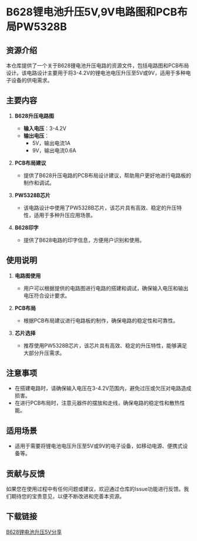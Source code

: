# B628锂电池升压5V,9V电路图和PCB布局PW5328B

## 资源介绍

本仓库提供了一个关于B628锂电池升压电路的资源文件，包括电路图和PCB布局设计。该电路设计主要用于将3-4.2V的锂电池电压升压至5V或9V，适用于多种电子设备的供电需求。

## 主要内容

1. **B628升压电路图**
   - **输入电压**：3-4.2V
   - **输出电压**：
     - 5V，输出电流1A
     - 9V，输出电流0.6A

2. **PCB布局建议**
   - 提供了B628升压电路的PCB布局设计建议，帮助用户更好地进行电路板的制作和调试。

3. **PW5328B芯片**
   - 该电路设计中使用了PW5328B芯片，该芯片具有高效、稳定的升压特性，适用于多种升压应用场景。

4. **B628印字**
   - 提供了B628电路的印字信息，方便用户识别和使用。

## 使用说明

1. **电路图使用**
   - 用户可以根据提供的电路图进行电路的搭建和调试，确保输入电压和输出电压符合设计要求。

2. **PCB布局**
   - 根据PCB布局建议进行电路板的制作，确保电路的稳定性和可靠性。

3. **芯片选择**
   - 推荐使用PW5328B芯片，该芯片具有高效、稳定的升压特性，能够满足大部分升压需求。

## 注意事项

- 在搭建电路时，请确保输入电压在3-4.2V范围内，避免过压或欠压对电路造成损害。
- 在进行PCB布局时，注意元器件的摆放和走线，确保电路的稳定性和散热性能。

## 适用场景

- 适用于需要将锂电池电压升压至5V或9V的电子设备，如移动电源、便携式设备等。

## 贡献与反馈

如果您在使用过程中有任何问题或建议，欢迎通过仓库的Issue功能进行反馈。我们期待您的宝贵意见，以便不断改进和完善本资源。

## 下载链接

[B628锂电池升压5V分享](https://pan.quark.cn/s/d7d90e7102d6)